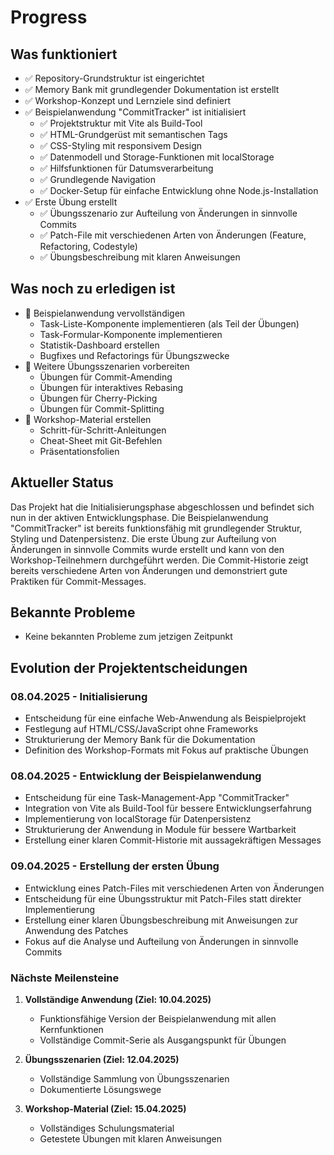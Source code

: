 # Progress

## Was funktioniert
- ✅ Repository-Grundstruktur ist eingerichtet
- ✅ Memory Bank mit grundlegender Dokumentation ist erstellt
- ✅ Workshop-Konzept und Lernziele sind definiert
- ✅ Beispielanwendung "CommitTracker" ist initialisiert
  - ✅ Projektstruktur mit Vite als Build-Tool
  - ✅ HTML-Grundgerüst mit semantischen Tags
  - ✅ CSS-Styling mit responsivem Design
  - ✅ Datenmodell und Storage-Funktionen mit localStorage
  - ✅ Hilfsfunktionen für Datumsverarbeitung
  - ✅ Grundlegende Navigation
  - ✅ Docker-Setup für einfache Entwicklung ohne Node.js-Installation
- ✅ Erste Übung erstellt
  - ✅ Übungsszenario zur Aufteilung von Änderungen in sinnvolle Commits
  - ✅ Patch-File mit verschiedenen Arten von Änderungen (Feature, Refactoring, Codestyle)
  - ✅ Übungsbeschreibung mit klaren Anweisungen

## Was noch zu erledigen ist
- 🔄 Beispielanwendung vervollständigen
  - Task-Liste-Komponente implementieren (als Teil der Übungen)
  - Task-Formular-Komponente implementieren
  - Statistik-Dashboard erstellen
  - Bugfixes und Refactorings für Übungszwecke
- 🔄 Weitere Übungsszenarien vorbereiten
  - Übungen für Commit-Amending
  - Übungen für interaktives Rebasing
  - Übungen für Cherry-Picking
  - Übungen für Commit-Splitting
- 🔄 Workshop-Material erstellen
  - Schritt-für-Schritt-Anleitungen
  - Cheat-Sheet mit Git-Befehlen
  - Präsentationsfolien

## Aktueller Status
Das Projekt hat die Initialisierungsphase abgeschlossen und befindet sich nun in der aktiven Entwicklungsphase. Die Beispielanwendung "CommitTracker" ist bereits funktionsfähig mit grundlegender Struktur, Styling und Datenpersistenz. Die erste Übung zur Aufteilung von Änderungen in sinnvolle Commits wurde erstellt und kann von den Workshop-Teilnehmern durchgeführt werden. Die Commit-Historie zeigt bereits verschiedene Arten von Änderungen und demonstriert gute Praktiken für Commit-Messages.

## Bekannte Probleme
- Keine bekannten Probleme zum jetzigen Zeitpunkt

## Evolution der Projektentscheidungen

### 08.04.2025 - Initialisierung
- Entscheidung für eine einfache Web-Anwendung als Beispielprojekt
- Festlegung auf HTML/CSS/JavaScript ohne Frameworks
- Strukturierung der Memory Bank für die Dokumentation
- Definition des Workshop-Formats mit Fokus auf praktische Übungen

### 08.04.2025 - Entwicklung der Beispielanwendung
- Entscheidung für eine Task-Management-App "CommitTracker"
- Integration von Vite als Build-Tool für bessere Entwicklungserfahrung
- Implementierung von localStorage für Datenpersistenz
- Strukturierung der Anwendung in Module für bessere Wartbarkeit
- Erstellung einer klaren Commit-Historie mit aussagekräftigen Messages

### 09.04.2025 - Erstellung der ersten Übung
- Entwicklung eines Patch-Files mit verschiedenen Arten von Änderungen
- Entscheidung für eine Übungsstruktur mit Patch-Files statt direkter Implementierung
- Erstellung einer klaren Übungsbeschreibung mit Anweisungen zur Anwendung des Patches
- Fokus auf die Analyse und Aufteilung von Änderungen in sinnvolle Commits

### Nächste Meilensteine
1. **Vollständige Anwendung (Ziel: 10.04.2025)**
   - Funktionsfähige Version der Beispielanwendung mit allen Kernfunktionen
   - Vollständige Commit-Serie als Ausgangspunkt für Übungen

2. **Übungsszenarien (Ziel: 12.04.2025)**
   - Vollständige Sammlung von Übungsszenarien
   - Dokumentierte Lösungswege

3. **Workshop-Material (Ziel: 15.04.2025)**
   - Vollständiges Schulungsmaterial
   - Getestete Übungen mit klaren Anweisungen
